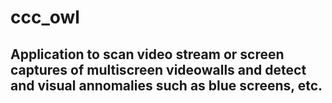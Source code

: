 # ccc_owl

## Application to scan video stream or screen captures of multiscreen videowalls and detect and visual annomalies such as blue screens, etc. 
